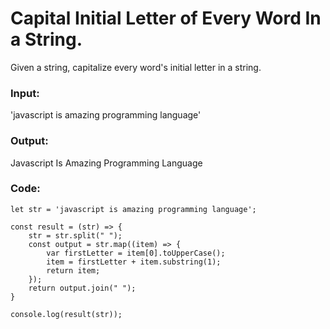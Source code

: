 # Capital Initial Letter of Every Word In a String.

Given a string, capitalize every word's initial letter in a string.

### Input:

'javascript is amazing programming language'

### Output:

Javascript Is Amazing Programming Language

### Code:

```
let str = 'javascript is amazing programming language';

const result = (str) => {
    str = str.split(" ");
    const output = str.map((item) => {
        var firstLetter = item[0].toUpperCase();
        item = firstLetter + item.substring(1);
        return item;
    });
    return output.join(" ");
}

console.log(result(str));
```
